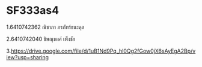 # SF333as4

1.6410742362 ณิชาภา ภรภัทร์ธนะดุล

2.6410742040 ชิษณุพงศ์ เพ็งชัย

3.https://drive.google.com/file/d/1uB1Nd9Pq_hl0Qg2fGow0jX6sAyEgA2Bp/view?usp=sharing


